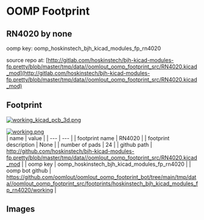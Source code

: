 # OOMP Footprint  
## RN4020  by none  
  
oomp key: oomp_hoskinstech_bjh_kicad_modules_fp_rn4020  
  
source repo at: [http://gitlab.com/hoskinstech/bjh-kicad-modules-fp.pretty/blob/master/tmp/data//oomlout_oomp_footprint_src/RN4020.kicad_mod](http://gitlab.com/hoskinstech/bjh-kicad-modules-fp.pretty/blob/master/tmp/data//oomlout_oomp_footprint_src/RN4020.kicad_mod)  
## Footprint  
  
[![working_kicad_pcb_3d.png](working_kicad_pcb_3d_600.png)](working_kicad_pcb_3d.png)  
  
[![working.png](working_600.png)](working.png)  
| name | value | 
| --- | --- | 
| footprint name | RN4020 | 
| footprint description | None | 
| number of pads | 24 | 
| github path | http://github.com/hoskinstech/bjh-kicad-modules-fp.pretty/blob/master/tmp/data//oomlout_oomp_footprint_src/RN4020.kicad_mod | 
| oomp key | oomp_hoskinstech_bjh_kicad_modules_fp_rn4020 | 
| oomp bot github | https://github.com/oomlout/oomlout_oomp_footprint_bot/tree/main/tmp/data//oomlout_oomp_footprint_src/footprints/hoskinstech_bjh_kicad_modules_fp_rn4020/working | 
## Images  
